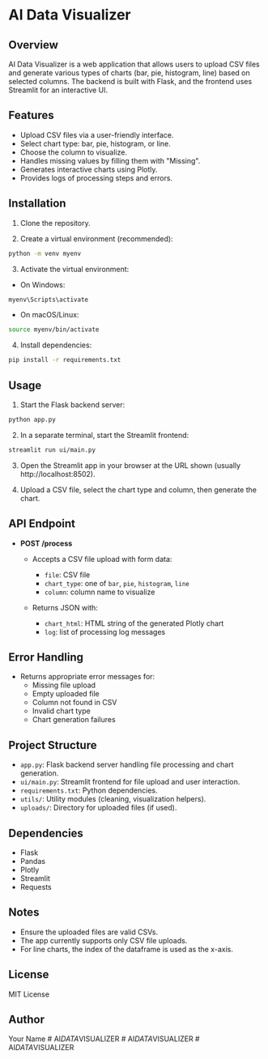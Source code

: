 # AI Data Visualizer

## Overview
AI Data Visualizer is a web application that allows users to upload CSV files and generate various types of charts (bar, pie, histogram, line) based on selected columns. The backend is built with Flask, and the frontend uses Streamlit for an interactive UI.

## Features
- Upload CSV files via a user-friendly interface.
- Select chart type: bar, pie, histogram, or line.
- Choose the column to visualize.
- Handles missing values by filling them with "Missing".
- Generates interactive charts using Plotly.
- Provides logs of processing steps and errors.

## Installation

1. Clone the repository.

2. Create a virtual environment (recommended):

```bash
python -m venv myenv
```

3. Activate the virtual environment:

- On Windows:

```bash
myenv\Scripts\activate
```

- On macOS/Linux:

```bash
source myenv/bin/activate
```

4. Install dependencies:

```bash
pip install -r requirements.txt
```

## Usage

1. Start the Flask backend server:

```bash
python app.py
```

2. In a separate terminal, start the Streamlit frontend:

```bash
streamlit run ui/main.py
```

3. Open the Streamlit app in your browser at the URL shown (usually http://localhost:8502).

4. Upload a CSV file, select the chart type and column, then generate the chart.

## API Endpoint

- **POST /process**

  - Accepts a CSV file upload with form data:
    - `file`: CSV file
    - `chart_type`: one of `bar`, `pie`, `histogram`, `line`
    - `column`: column name to visualize

  - Returns JSON with:
    - `chart_html`: HTML string of the generated Plotly chart
    - `log`: list of processing log messages

## Error Handling

- Returns appropriate error messages for:
  - Missing file upload
  - Empty uploaded file
  - Column not found in CSV
  - Invalid chart type
  - Chart generation failures

## Project Structure

- `app.py`: Flask backend server handling file processing and chart generation.
- `ui/main.py`: Streamlit frontend for file upload and user interaction.
- `requirements.txt`: Python dependencies.
- `utils/`: Utility modules (cleaning, visualization helpers).
- `uploads/`: Directory for uploaded files (if used).

## Dependencies

- Flask
- Pandas
- Plotly
- Streamlit
- Requests

## Notes

- Ensure the uploaded files are valid CSVs.
- The app currently supports only CSV file uploads.
- For line charts, the index of the dataframe is used as the x-axis.

## License

MIT License

## Author

Your Name
#   A I _ D A T A _ V I S U A L I Z E R  
 #   A I _ D A T A _ V I S U A L I Z E R  
 #   A I _ D A T A _ V I S U A L I Z E R  
 